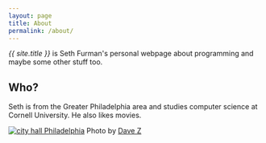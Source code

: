 ```yaml
---
layout: page
title: About
permalink: /about/
---
```


*{{ site.title }}* is Seth Furman's personal webpage about programming and
maybe some other stuff too.

Who?
----
Seth is from the Greater Philadelphia area and studies computer science at
Cornell University. He also likes movies.

[![city hall Philadelphia][city-hall-photo]][city-hall-photo-source]
Photo by [Dave Z](https://www.flickr.com/people/34388261@N08)

[city-hall-photo]: /assets/images/city_hall_philadelphia.jpg
[city-hall-photo-source]: https://commons.wikimedia.org/wiki/File:CITY_HALL_PHILADELPHIA.jpg
